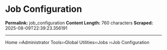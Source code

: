 # Job Configuration

**Permalink:** job_configuration
**Content Length:** 760 characters
**Scraped:** 2025-08-09T22:39:23.356191

---

Home &rsaquo;&rsaquo;Administrator Tools&rsaquo;&rsaquo;Global Utilities&rsaquo;&rsaquo;Jobs ››Job Configuration